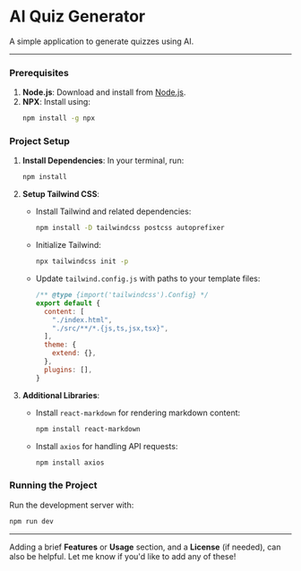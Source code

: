 # AI Quiz Generator
A simple application to generate quizzes using AI.

---

### Prerequisites
1. **Node.js**: Download and install from [Node.js](https://nodejs.org/en/download/prebuilt-installer).
2. **NPX**: Install using:
   ```bash
   npm install -g npx
   ```

### Project Setup

1. **Install Dependencies**: In your terminal, run:
   ```bash
   npm install
   ```

2. **Setup Tailwind CSS**:
   - Install Tailwind and related dependencies:
     ```bash
     npm install -D tailwindcss postcss autoprefixer
     ```
   - Initialize Tailwind:
     ```bash
     npx tailwindcss init -p
     ```
   - Update `tailwind.config.js` with paths to your template files:
     ```javascript
     /** @type {import('tailwindcss').Config} */
     export default {
       content: [
         "./index.html",
         "./src/**/*.{js,ts,jsx,tsx}",
       ],
       theme: {
         extend: {},
       },
       plugins: [],
     }
     ```

3. **Additional Libraries**:
   - Install `react-markdown` for rendering markdown content:
     ```bash
     npm install react-markdown
     ```
   - Install `axios` for handling API requests:
     ```bash
     npm install axios
     ```

### Running the Project
Run the development server with:
```bash
npm run dev
```

---

Adding a brief **Features** or **Usage** section, and a **License** (if needed), can also be helpful. Let me know if you'd like to add any of these!
